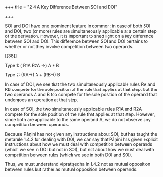 +++
title = "2 4 A Key Difference Between SOI and DOI"

+++

SOI and DOI have one prominent feature in common: in case of both SOI and DOI, two (or  more) rules are simultaneously applicable at a certain step of the derivation. However, it is  important to shed light on a key difference between SOI and DOI. This difference between SOI  and DOI pertains to whether or not they involve competition between two operands.  

 

[[38]] 

Type 1: ( R1A R2A →) A + B

Type 2: (RA→) A + (RB→) B


In case of DOI, we see that the two simultaneously applicable rules RA and RB compete for the  sole position of the rule that applies at that step. But the two operands A and B too compete for  the sole position of the operand that undergoes an operation at that step. 

In case of SOI, the two simultaneously applicable rules R1A and R2A compete for the sole  position of the rule that applies at that step. However, since both are applicable to the same  operand A, we do not observe any competition between operands. 

Because Pāṇini has not given any instructions about SOI, but has taught the metarule 1.4.2 for  dealing with DOI, we can say that Pāṇini has given explicit instructions about how we must  deal with competition between operands (which we see in DOI but not in SOI), but not about  how we must deal with competition between rules (which we see in both DOI and SOI).  

Thus, we must understand vipratiṣedha in 1.4.2 not as mutual opposition between rules but  rather as mutual opposition between operands. 
